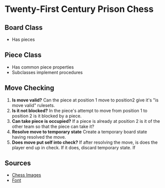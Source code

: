 Twenty-First Century Prison Chess
=================================

Board Class
-----------

- Has pieces

Piece Class
-----------

- Has common piece properties
- Subclasses implement procedures

Move Checking
-------------

1.  **Is move valid?** Can the piece at position 1 move to position2 give it's
    "is move valid" rulesets.
2.  **Is it not blocked?** In the piece's attempt to move from position 1 to
    position 2 is it blocked by a piece.
3.  **Can take piece is occupied?** If a piece is already at position 2 is it
    of the other team so that the piece can take it?
4.  **Resolve move to temporary state** Create a temporary board state having
    resolved the move.
5.  **Does move put self into check?** If after resolving the move, is does the
    player end up in check. If it does, discard temporary state. If 

Sources
-------

-   [Chess Images](http://www.clker.com/clipart-7190.html)
-   [Font](https://www.behance.net/gallery/19484739/Big-John-Slim-Joe-FREE-Font)
